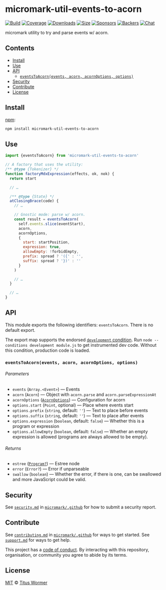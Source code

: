 # micromark-util-events-to-acorn

[![Build][build-badge]][build]
[![Coverage][coverage-badge]][coverage]
[![Downloads][downloads-badge]][downloads]
[![Size][bundle-size-badge]][bundle-size]
[![Sponsors][sponsors-badge]][opencollective]
[![Backers][backers-badge]][opencollective]
[![Chat][chat-badge]][chat]

micromark utility to try and parse events w/ acorn.

## Contents

*   [Install](#install)
*   [Use](#use)
*   [API](#api)
    *   [`eventsToAcorn(events, acorn, acornOptions, options)`](#eventstoacornevents-acorn-acornoptions-options)
*   [Security](#security)
*   [Contribute](#contribute)
*   [License](#license)

## Install

[npm][]:

```sh
npm install micromark-util-events-to-acorn
```

## Use

```js
import {eventsToAcorn} from 'micromark-util-events-to-acorn'

// A factory that uses the utility:
/** @type {Tokenizer} */
function factoryMdxExpression(effects, ok, nok) {
  return start

  // …

  /** @type {State} */
  atClosingBrace(code) {
    // …

    // Gnostic mode: parse w/ acorn.
    const result = eventsToAcorn(
      self.events.slice(eventStart),
      acorn,
      acornOptions,
      {
        start: startPosition,
        expression: true,
        allowEmpty: !forbidEmpty,
        prefix: spread ? '({' : '',
        suffix: spread ? '})' : ''
      }
    )

    // …
  }

  // …
}
```

## API

This module exports the following identifiers: `eventsToAcorn`.
There is no default export.

The export map supports the endorsed
[`development` condition](https://nodejs.org/api/packages.html#packages_resolving_user_conditions).
Run `node --conditions development module.js` to get instrumented dev code.
Without this condition, production code is loaded.

### `eventsToAcorn(events, acorn, acornOptions, options)`

###### Parameters

*   `events` (`Array.<Event>`) — Events
*   `acorn` (`Acorn`) — Object with `acorn.parse` and `acorn.parseExpressionAt`
*   `acornOptions` ([`AcornOptions`][acorn-options]) — Configuration for acorn
*   `options.start` (`Point`, optional) — Place where events start
*   `options.prefix` (`string`, default: `''`) — Text to place before events
*   `options.suffix` (`string`, default: `''`) — Text to place after events
*   `options.expression` (`boolean`, default: `false`) — Whether this is a
    program or expression
*   `options.allowEmpty` (`boolean`, default: `false`) — Whether an empty
    expression is allowed (programs are always allowed to be empty).

###### Returns

*   `estree` ([`Program?`][program]) — Estree node
*   `error` (`Error?`) — Error if unparseable
*   `swallow` (`boolean`) — Whether the error, if there is one, can be swallowed
    and more JavaScript could be valid.

## Security

See [`security.md`][securitymd] in [`micromark/.github`][health] for how to
submit a security report.

## Contribute

See [`contributing.md`][contributing] in [`micromark/.github`][health] for ways
to get started.
See [`support.md`][support] for ways to get help.

This project has a [code of conduct][coc].
By interacting with this repository, organisation, or community you agree to
abide by its terms.

## License

[MIT][license] © [Titus Wormer][author]

<!-- Definitions -->

[build-badge]: https://github.com/micromark/micromark-extension-mdx-expression/workflows/main/badge.svg

[build]: https://github.com/micromark/micromark-extension-mdx-expression/actions

[coverage-badge]: https://img.shields.io/codecov/c/github/micromark/micromark-extension-mdx-expression.svg

[coverage]: https://codecov.io/github/micromark/micromark-extension-mdx-expression

[downloads-badge]: https://img.shields.io/npm/dm/micromark-util-events-to-acorn.svg

[downloads]: https://www.npmjs.com/package/micromark-util-events-to-acorn

[bundle-size-badge]: https://img.shields.io/bundlephobia/minzip/micromark-util-events-to-acorn.svg

[bundle-size]: https://bundlephobia.com/result?p=micromark-util-events-to-acorn

[sponsors-badge]: https://opencollective.com/unified/sponsors/badge.svg

[backers-badge]: https://opencollective.com/unified/backers/badge.svg

[opencollective]: https://opencollective.com/unified

[npm]: https://docs.npmjs.com/cli/install

[chat-badge]: https://img.shields.io/badge/chat-discussions-success.svg

[chat]: https://github.com/micromark/micromark/discussions

[license]: https://github.com/micromark/micromark-extension-mdx-expression/blob/main/license

[author]: https://wooorm.com

[health]: https://github.com/micromark/.github

[securitymd]: https://github.com/micromark/.github/blob/HEAD/security.md

[contributing]: https://github.com/micromark/.github/blob/HEAD/contributing.md

[support]: https://github.com/micromark/.github/blob/HEAD/support.md

[coc]: https://github.com/micromark/.github/blob/HEAD/code-of-conduct.md

[program]: https://github.com/estree/estree/blob/master/es2015.md#programs

[acorn-options]: https://github.com/acornjs/acorn/tree/master/acorn#interface
